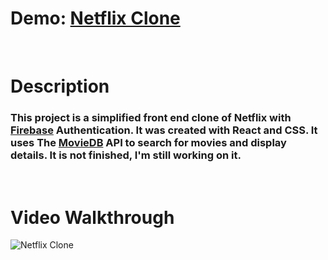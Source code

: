 # Demo: [Netflix Clone](https://netflix-clone-4e8a2.web.app/)
<br>

# Description
### This project is a simplified front end clone of Netflix with [Firebase](https://firebase.google.com/) Authentication. It was created with React and CSS. It uses The [MovieDB](https://www.themoviedb.org/) API to search for movies and display details. It is not finished, I'm still working on it.
<br>

# Video Walkthrough
![Netflix Clone](public/images/demo.gif)
